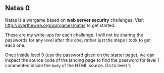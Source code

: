 ## Natas 0 ##

Natas is a wargame based on **web server security** challenges.
Visit http://overthewire.org/wargames/natas to get started.

These are my write-ups for each challenge. I will not be sharing the passwords for any level after this one, rather just the steps I took to get each one. 

Once inside level 0 (use the password given on the starter page), we can inspect the source code of the landing page to find the password for level 1 commented inside the `body` of the HTML source. On to level 1.

